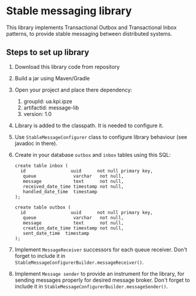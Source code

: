 # Stable messaging library

This library implements Transactional Outbox and Transactional Inbox patterns, to provide stable messaging between distributed systems.

## Steps to set up library

1) Download this library code from repository
2) Build a jar using Maven/Gradle
3) Open your project and place there dependency:
   1. groupId: ua.kpi.ipze
   2. artifactId: message-lib 
   3. version: 1.0

4) Library is added to the classpath. It is needed to configure it.
5) Use `StableMessageConfigurer` class to configure library behaviour (see javadoc in there).
6) Create in your database `outbox` and `inbox` tables using this SQL:

    `create table inbox (` \
`  id                 uuid      not null primary key,` \
`   queue              varchar   not null,` \
`   message            text      not null,` \
`   received_date_time timestamp not null,` \
`   handled_date_time  timestamp` \
`);`

    `create table outbox (` \
`  id                 uuid      not null primary key,` \
`   queue              varchar   not null,` \
`   message            text      not null,` \
`   creation_date_time timestamp not null,` \
`   sent_date_time  timestamp` \
`);`

7) Implement `MessageReceiver` successors for each queue receiver. Don't forget to include it in `StableMessageConfigurerBuilder.messageReceiver()`.
8) Implement `Message sender` to provide an instrument for the library, for sending messages properly for desired message broker. Don't forget to include it in `StableMessageConfigurerBuilder.messageSender()`.
